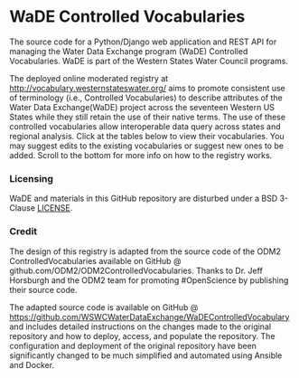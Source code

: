 # WaDE Controlled Vocabularies

The source code for a Python/Django web application and REST API for managing the Water Data Exchange program (WaDE) Controlled Vocabularies. WaDE is part of the Western States Water Council programs.
 

The deployed online moderated registry at http://vocabulary.westernstateswater.org/ aims to promote consistent use of terminology (i.e., Controlled Vocabularies) to describe attributes of the Water Data Exchange(WaDE) project across the seventeen Western US States while they still retain the use of their native terms. The use of these controlled vocabularies allow interoperable data query across states and regional analysis. Click at the tables below to view their vocabularies. You may suggest edits to the existing vocabularies or suggest new ones to be added. Scroll to the bottom for more info on how to the registry works. 



### Licensing  
WaDE and materials in this GitHub repository are disturbed under a BSD 3-Clause [LICENSE](/LICENSE). 


### Credit 
The design of this registry is adapted from the source code of the ODM2 ControlledVocabularies available on GitHub @ github.com/ODM2/ODM2ControlledVocabularies. Thanks to Dr. Jeff Horsburgh and the ODM2 team for promoting #OpenScience by publishing their source code.


The adapted source code is available on GitHub @ https://github.com/WSWCWaterDataExchange/WaDEControlledVocabulary and includes detailed instructions on the changes made to the original repository and how to deploy, access, and populate the repository. The configuration and deployment of the original repository have been significantly changed to be much simplified and automated using Ansible and Docker. 

